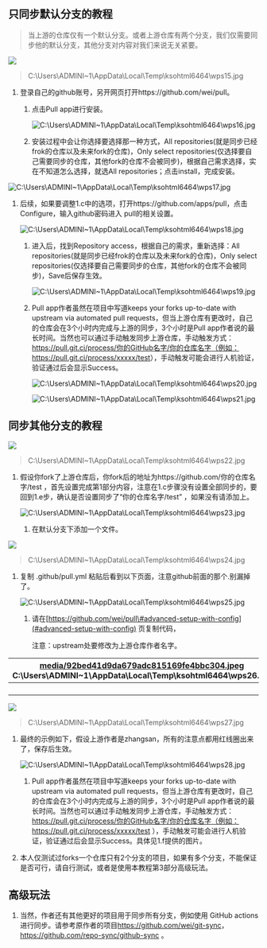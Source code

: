## 只同步默认分支的教程

>   当上游的仓库仅有一个默认分支。或者上游仓库有两个分支，我们仅需要同步他的默认分支，其他分支对内容对我们来说无关紧要。

![](media/2cd1f44327d41960bf5aa9f0fd31edf5.jpeg)

>   C:\\Users\\ADMINI\~1\\AppData\\Local\\Temp\\ksohtml6464\\wps15.jpg

1.  登录自己的github账号，另开网页打开https://github.com/wei/pull。

    1.  点击Pull app进行安装。

        ![C:\\Users\\ADMINI\~1\\AppData\\Local\\Temp\\ksohtml6464\\wps16.jpg](media/735fe0ba7ea83436f2edbd7b0a06111d.jpeg)

    2.  安装过程中会让你选择要选择那一种方式，All
        repositories(就是同步已经frok的仓库以及未来fork的仓库)，Only select
        repositories(仅选择要自己需要同步的仓库，其他fork的仓库不会被同步)，根据自己需求选择，实在不知道怎么选择，就选All
        repositories；点击install，完成安装。

![C:\\Users\\ADMINI\~1\\AppData\\Local\\Temp\\ksohtml6464\\wps17.jpg](media/e55b2ee78076eea3b04d8595b9d3a19f.jpeg)

1.  后续，如果要调整1.c中的选项，打开https://github.com/apps/pull，点击Configure，输入github密码进入
    pull的相关设置。

    ![C:\\Users\\ADMINI\~1\\AppData\\Local\\Temp\\ksohtml6464\\wps18.jpg](media/de55ff5f87a0f3e2eb65720fe8bb2618.jpeg)

    1.  进入后，找到Repository access，根据自己的需求，重新选择：All
        repositories(就是同步已经frok的仓库以及未来fork的仓库)，Only select
        repositories(仅选择要自己需要同步的仓库，其他fork的仓库不会被同步)，Save后保存生效。

        ![C:\\Users\\ADMINI\~1\\AppData\\Local\\Temp\\ksohtml6464\\wps19.jpg](media/16e770d62c9eecdf74f0324578a3e4e3.jpeg)

    2.  Pull app作者虽然在项目中写道keeps your forks up-to-date with upstream
        via automated pull
        requests，但当上游仓库有更改时，自己的仓库会在3个小时内完成与上游的同步，3个小时是Pull
        app作者说的最长时间。当然也可以通过手动触发同步上游仓库，手动触发方式：https://pull.git.ci/process/你的GitHub名字/你的仓库名字（例如：<https://pull.git.ci/process/xxxxx/test>），手动触发可能会进行人机验证，验证通过后会显示Success。

        ![C:\\Users\\ADMINI\~1\\AppData\\Local\\Temp\\ksohtml6464\\wps20.jpg](media/7a03cb2f17b554aa4e5c8a28b546c57c.jpeg)

        ![C:\\Users\\ADMINI\~1\\AppData\\Local\\Temp\\ksohtml6464\\wps21.jpg](media/943eefaa33ac52cb1c2c0e8339ac518e.jpeg)

## 同步其他分支的教程

![](media/ae87819c726a8c63cf4753f6f6d0ad3c.jpeg)

>   C:\\Users\\ADMINI\~1\\AppData\\Local\\Temp\\ksohtml6464\\wps22.jpg

1.  假设你fork了上游仓库后，你fork后的地址为https://github.com/你的仓库名字/test
    ，首先设置完成第1部分内容，注意在1.c步骤没有设置全部同步的，要回到1.e步，确认是否设置同步了“你的仓库名字/test”
    ，如果没有请添加上。

    ![C:\\Users\\ADMINI\~1\\AppData\\Local\\Temp\\ksohtml6464\\wps23.jpg](media/fd24eb4ff7fa0e32d57d35deb61546ec.jpeg)

    1.  在默认分支下添加一个文件。

![](media/02e4ca3673593fbf194f65fef8418c1d.jpeg)

>   C:\\Users\\ADMINI\~1\\AppData\\Local\\Temp\\ksohtml6464\\wps24.jpg

1.  复制 .github/pull.yml 粘贴后看到以下页面，注意github前面的那个.别漏掉了。

    ![C:\\Users\\ADMINI\~1\\AppData\\Local\\Temp\\ksohtml6464\\wps25.jpg](media/07e2bf712b4d948d52871715e81c091c.jpeg)

    1.  请在[https://github.com/wei/pull\#advanced-setup-with-config](#advanced-setup-with-config)
        页复制代码，

        注意：upstream处要修改为上游仓库作者名字。

| [media/92bed41d9da679adc815169fe4bbc304.jpeg](media/92bed41d9da679adc815169fe4bbc304.jpeg) C:\\Users\\ADMINI\~1\\AppData\\Local\\Temp\\ksohtml6464\\wps26.jpg |   |
|---------------------------------------------------------------------------------------------------------------------------------------------------------------|---|
|                                                                                                                                                               |   |
|                                                                                                                                                               |   |
|                                                                                                                                                               |   |
|                                                                                                                                                               |   |

![](media/ae12edcb55e618888d2e8e86bff39a48.jpeg)

>   C:\\Users\\ADMINI\~1\\AppData\\Local\\Temp\\ksohtml6464\\wps27.jpg

1.  最终的示例如下，假设上游作者是zhangsan，所有的注意点都用红线圈出来了，保存后生效。

    ![C:\\Users\\ADMINI\~1\\AppData\\Local\\Temp\\ksohtml6464\\wps28.jpg](media/b86e201b0b3d74dfc13041dd4ff1bf8e.jpeg)

    1.  Pull app作者虽然在项目中写道keeps your forks up-to-date with upstream
        via automated pull
        requests，但当上游仓库有更改时，自己的仓库会在3个小时内完成与上游的同步，3个小时是Pull
        app作者说的最长时间。当然也可以通过手动触发同步上游仓库，手动触发方式：https://pull.git.ci/process/你的GitHub名字/你的仓库名字（例如：<https://pull.git.ci/process/xxxxx/test>
        ），手动触发可能会进行人机验证，验证通过后会显示Success。具体见1.f提供的图片。

2.  本人仅测试过forks一个仓库只有2个分支的项目，如果有多个分支，不能保证是否可行，请自行测试，或者是使用本教程第3部分高级玩法。

## 高级玩法

1.  当然，作者还有其他更好的项目用于同步所有分支，例如使用 GitHub actions
    进行同步。请参考原作者的项目<https://github.com/wei/git-sync>，
    <https://github.com/repo-sync/github-sync> 。
